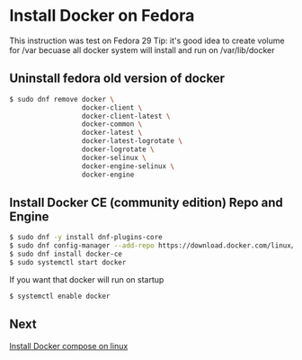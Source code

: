 # Install Docker on Fedora
This instruction was test on Fedora 29
Tip: it's good idea to create volume for /var becuase all docker system will install and run on /var/lib/docker
## Uninstall fedora old version of docker
```bash
$ sudo dnf remove docker \  
                  docker-client \
                  docker-client-latest \
                  docker-common \
                  docker-latest \
                  docker-latest-logrotate \
                  docker-logrotate \
                  docker-selinux \
                  docker-engine-selinux \
                  docker-engine
```
## Install Docker CE (community edition) Repo and Engine
```bash
$ sudo dnf -y install dnf-plugins-core
$ sudo dnf config-manager --add-repo https://download.docker.com/linux/fedora/docker-ce.repo
$ sudo dnf install docker-ce
$ sudo systemctl start docker
```
If you want that docker will run on startup
```bash
$ systemctl enable docker
```

## Next
[Install Docker compose on linux](/docs/installation/linux_docker_compose.md "Install Docker compose on linux")
